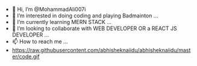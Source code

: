 - 👋 Hi, I’m @MohammadAli007i
- 👀 I’m interested in doing coding and playing Badmainton ...
- 🌱 I’m currently learning MERN STACK ...
- 💞️ I’m looking to collaborate with WEB DEVELOPER OR a REACT JS DEVELOPER ...
- 📫 How to reach me ...
- https://raw.githubusercontent.com/abhisheknaiidu/abhisheknaiidu/master/code.gif
<!---
MohammadAli007i/MohammadAli007i is a ✨ special ✨ repository because its `README.md` (this file) appears on your GitHub profile.
You can click the Preview link to take a look at your changes.
--->
